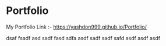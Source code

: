 # Portfolio
My Portfolio Link :-
https://yashdon999.github.io/Portfolio/


dsaf
fsadf
asd
sadf
fasd
sdfa
asdf
sadf
sadf
safd
asdf
asdf
asdf
